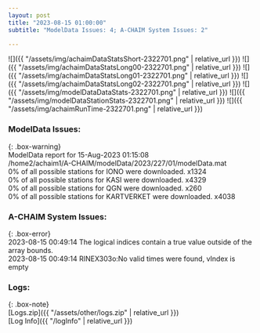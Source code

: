 ```yaml
---
layout: post
title: "2023-08-15 01:00:00"
subtitle: "ModelData Issues: 4; A-CHAIM System Issues: 2"

---
```


![]({{ "/assets/img/achaimDataStatsShort-2322701.png" | relative_url }})
![]({{ "/assets/img/achaimDataStatsLong00-2322701.png" | relative_url }})
![]({{ "/assets/img/achaimDataStatsLong01-2322701.png" | relative_url }})
![]({{ "/assets/img/achaimDataStatsLong02-2322701.png" | relative_url }})
![]({{ "/assets/img/modelDataDataStats-2322701.png" | relative_url }})
![]({{ "/assets/img/modelDataStationStats-2322701.png" | relative_url }})
![]({{ "/assets/img/achaimRunTime-2322701.png" | relative_url }})


### ModelData Issues:  
  
{: .box-warning}  
 ModelData report for 15-Aug-2023 01:15:08   
 /home2/achaim1/A-CHAIM/modelData/2023/227/01/modelData.mat   
 0% of all possible stations for IONO were downloaded. x1324   
 0% of all possible stations for KASI were downloaded. x4329   
 0% of all possible stations for QGN were downloaded. x260   
 0% of all possible stations for KARTVERKET were downloaded. x4038   
  
### A-CHAIM System Issues:  
  
{: .box-error}  
2023-08-15 00:49:14 The logical indices contain a true value outside of the array bounds.  
2023-08-15 00:49:14 RINEX303o:No valid times were found, vIndex is empty  

### Logs:  
  
{: .box-note}  
[Logs.zip]({{ "/assets/other/logs.zip" | relative_url }})  
[Log Info]({{ "/logInfo" | relative_url }})  
